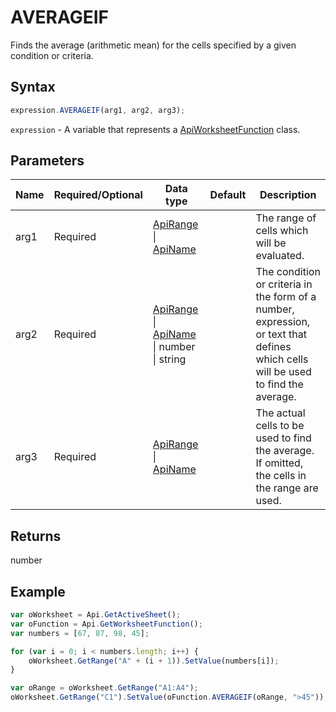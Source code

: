 # AVERAGEIF

Finds the average (arithmetic mean) for the cells specified by a given condition or criteria.

## Syntax

```javascript
expression.AVERAGEIF(arg1, arg2, arg3);
```

`expression` - A variable that represents a [ApiWorksheetFunction](../ApiWorksheetFunction.md) class.

## Parameters

| **Name** | **Required/Optional** | **Data type** | **Default** | **Description** |
| ------------- | ------------- | ------------- | ------------- | ------------- |
| arg1 | Required | [ApiRange](../../ApiRange/ApiRange.md) \| [ApiName](../../ApiName/ApiName.md) |  | The range of cells which will be evaluated. |
| arg2 | Required | [ApiRange](../../ApiRange/ApiRange.md) \| [ApiName](../../ApiName/ApiName.md) \| number \| string |  | The condition or criteria in the form of a number, expression, or text that defines which cells will be used to find the average. |
| arg3 | Required | [ApiRange](../../ApiRange/ApiRange.md) \| [ApiName](../../ApiName/ApiName.md) |  | The actual cells to be used to find the average. If omitted, the cells in the range are used. |

## Returns

number

## Example



```javascript
var oWorksheet = Api.GetActiveSheet();
var oFunction = Api.GetWorksheetFunction();
var numbers = [67, 87, 98, 45];

for (var i = 0; i < numbers.length; i++) {
    oWorksheet.GetRange("A" + (i + 1)).SetValue(numbers[i]);
}

var oRange = oWorksheet.GetRange("A1:A4");
oWorksheet.GetRange("C1").SetValue(oFunction.AVERAGEIF(oRange, ">45"));
```
